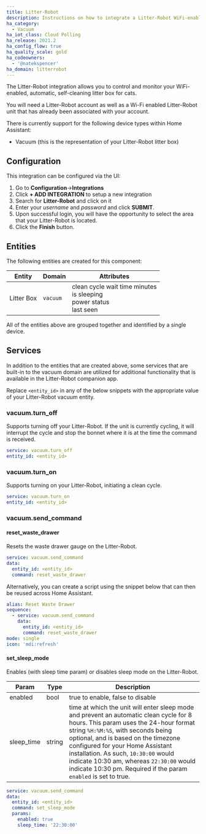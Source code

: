 ```yaml
---
title: Litter-Robot
description: Instructions on how to integrate a Litter-Robot WiFi-enabled, automatic, self-cleaning litter box to Home Assistant.
ha_category:
  - Vacuum
ha_iot_class: Cloud Polling
ha_release: 2021.2
ha_config_flow: true
ha_quality_scale: gold
ha_codeowners:
  - '@natekspencer'
ha_domain: litterrobot
---
```


The Litter-Robot integration allows you to control and monitor your WiFi-enabled, automatic, self-cleaning litter box for cats.

You will need a Litter-Robot account as well as a Wi-Fi enabled Litter-Robot unit that has already been associated with your account.

There is currently support for the following device types within Home Assistant:

- Vacuum (this is the representation of your Litter-Robot litter box)

## Configuration

This integration can be configured via the UI:

1. Go to **Configuration**->**Integrations**
2. Click **+ ADD INTEGRATION** to setup a new integration
3. Search for **Litter-Robot** and click on it
4. Enter your _username_ and _password_ and click **SUBMIT**.
5. Upon successful login, you will have the opportunity to select the area that your Litter-Robot is located.
6. Click the **Finish** button.

## Entities

The following entities are created for this component:

| Entity     | Domain   | Attributes                                                                   |
| ---------- | -------- | ---------------------------------------------------------------------------- |
| Litter Box | `vacuum` | clean cycle wait time minutes<br/>is sleeping<br/>power status<br/>last seen |

All of the entities above are grouped together and identified by a single device.

## Services

In addition to the entities that are created above, some services that are built-in to the vacuum domain are utilized for additional functionality that is available in the Litter-Robot companion app.

Replace `<entity_id>` in any of the below snippets with the appropriate value of your Litter-Robot vacuum entity.

### vacuum.turn_off

Supports turning off your Litter-Robot. If the unit is currently cycling, it will interrupt the cycle and stop the bonnet where it is at the time the command is received.

```yaml
service: vacuum.turn_off
entity_id: <entity_id>
```

### vacuum.turn_on

Supports turning on your Litter-Robot, initiating a clean cycle.

```yaml
service: vacuum.turn_on
entity_id: <entity_id>
```

### vacuum.send_command

#### reset_waste_drawer

Resets the waste drawer gauge on the Litter-Robot.

```yaml
service: vacuum.send_command
data:
  entity_id: <entity_id>
  command: reset_waste_drawer
```

Alternatively, you can create a script using the snippet below that can then be reused across Home Assistant.

```yaml
alias: Reset Waste Drawer
sequence:
  - service: vacuum.send_command
    data:
      entity_id: <entity_id>
      command: reset_waste_drawer
mode: single
icon: 'mdi:refresh'
```

#### set_sleep_mode

Enables (with sleep time param) or disables sleep mode on the Litter-Robot.

| Param      | Type   | Description                                                                                                                                                                                                                                                                                                                                                                                              |
| ---------- | ------ | -------------------------------------------------------------------------------------------------------------------------------------------------------------------------------------------------------------------------------------------------------------------------------------------------------------------------------------------------------------------------------------------------------- |
| enabled    | bool   | true to enable, false to disable                                                                                                                                                                                                                                                                                                                                                                         |
| sleep_time | string | time at which the unit will enter sleep mode and prevent an automatic clean cycle for 8 hours. This param uses the 24-hour format string `%H:%M:%S`, with seconds being optional, and is based on the timezone configured for your Home Assistant installation. As such, `10:30:00` would indicate 10:30 am, whereas `22:30:00` would indicate 10:30 pm. Required if the param `enabled` is set to true. |

```yaml
service: vacuum.send_command
data:
  entity_id: <entity_id>
  command: set_sleep_mode
  params:
    enabled: true
    sleep_time: '22:30:00'
```
